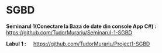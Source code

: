 # SGBD

**Seminarul 1(Conectare la Baza de date din console App C#) :** &nbsp;&nbsp;&nbsp;  https://github.com/TudorMurariu/Seminarul-1-SGBD

**Labul 1 :** &nbsp;&nbsp;&nbsp; https://github.com/TudorMurariu/Project1-SGBD
